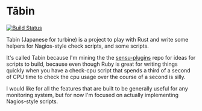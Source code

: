 Tābin
=====

[![Build Status](https://travis-ci.org/quodlibetor/tabin.svg)](https://travis-ci.org/quodlibetor/tabin)

Tabin (Japanese for turbine) is a project to play with Rust and write some
helpers for Nagios-style check scripts, and some scripts.

It's called Tabin because I'm mining the the
[sensu-plugins](https://github.com/sensu-plugins) repo for ideas for scripts to
build, because even though Ruby is great for writing things quickly when you
have a check-cpu script that spends a third of a second of CPU time to check
the cpu usage over the course of a second is silly.

I would like for all the features that are built to be generally useful for any
monitoring system, but for now I'm focused on actually implementing
Nagios-style scripts.
